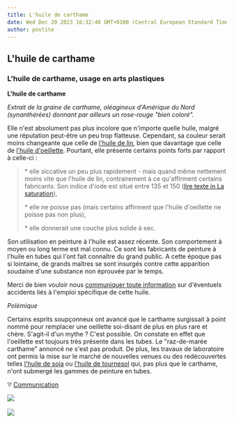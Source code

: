 ```yaml
---
title: L'huile de carthame
date: Wed Dec 20 2023 16:32:48 GMT+0100 (Central European Standard Time)
author: postite
---
```


## L'huile de carthame
### L'huile de carthame, usage en arts plastiques
 **L'huile de carthame**

_Extrait de la graine de carthame, oléagineux d'Amérique du Nord (synanthérées) donnant par ailleurs un rose-rouge "bien coloré"._

Elle n'est absolument pas plus incolore que n'importe quelle huile, malgré une réputation peut-être un peu trop flatteuse. Cependant, sa couleur serait moins changeante que celle de [l'huile de lin](huiledelin.html), bien que davantage que celle de [l'huile d'oeillette](huiledoeillette.html). Pourtant, elle présente certains points forts par rapport à celle-ci :

> \* elle siccative un peu plus rapidement - mais quand même nettement moins vite que l'huile de lin, contrairement à ce qu'affirment certains fabricants. Son indice d'iode est situé entre 135 et 150 ([lire texte in La saturation](saturation.html#indicediode)),
> 
> \* elle ne poisse pas (mais certains affirment que l'huile d'oeillette ne poisse pas non plus),
> 
> \* elle donnerait une couche plus solide à sec.

Son utilisation en peinture à l'huile est assez récente. Son comportement à moyen ou long terme est mal connu. Ce sont les fabricants de peinture à l'huile en tubes qui l'ont fait connaître du grand public. A cette époque pas si lointaine, de grands maîtres se sont insurgés contre cette apparition soudaine d'une substance non éprouvée par le temps.

Merci de bien vouloir nous [communiquer toute information](ecrire.html) sur d'éventuels accidents liés à l'emploi spécifique de cette huile.

_Polémique_

Certains esprits soupçonneux ont avancé que le carthame surgissait à point nommé pour remplacer une oeillette soi-disant de plus en plus rare et chère. S'agit-il d'un mythe ? C'est possible. On constate en effet que l'oeillette est toujours très présente dans les tubes. Le "raz-de-marée carthame" annoncé ne s'est pas produit. De plus, les travaux de laboratoire ont permis la mise sur le marché de nouvelles venues ou des redécouvertes telles [l'huile de soja](sojahuile.html) ou [l'huile de tournesol](autreshuiles.html) qui, pas plus que le carthame, n'ont submergé les gammes de peinture en tubes.



![](images/flechebas.gif) [Communication](http://www.artrealite.com/annonceurs.htm) 

[![](https://cbonvin.fr/sites/regie.artrealite.com/visuels/campagne1.png)](index-2.html#20131014)

![](https://cbonvin.fr/sites/regie.artrealite.com/visuels/campagne2.png)
